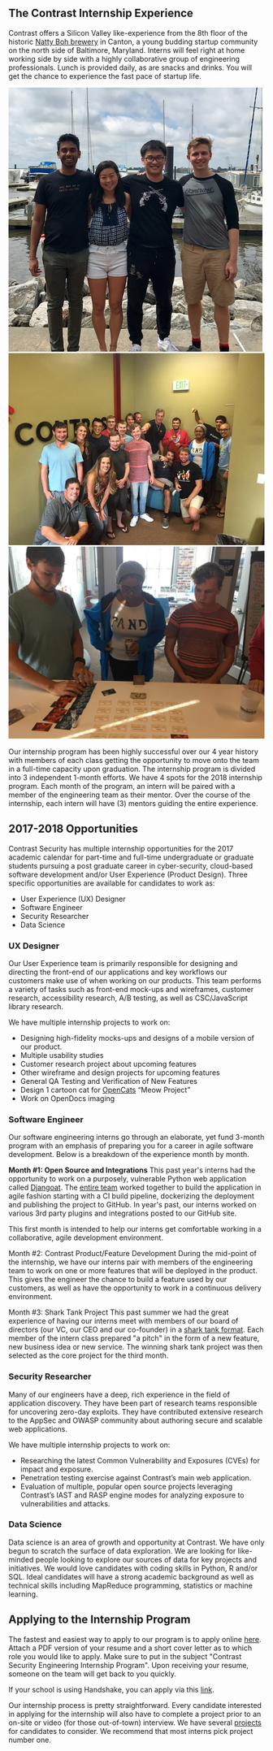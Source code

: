 ## The Contrast Internship Experience
Contrast offers a Silicon Valley like-experience from the 8th floor of the historic [Natty Boh brewery](https://stackoverflow.com/jobs/companies/contrast-security) in Canton, a young budding startup community on the north side of Baltimore, Maryland. Interns will feel right at home working side by side with a highly collaborative group of engineering professionals. Lunch is provided daily, as are snacks and drinks. You will get the chance to experience the fast pace of startup life.

<a href="2017Interns.png" title="We love to have fun as a team.">
<img src="2017Interns.png" alt="We love to have fun as a team.">
<a href="interns.jpg" title="We love to have fun as a team.">
<img src="interns.jpg" alt="We love to have fun as a team.">
</a>
</a>
<a href="interns6.jpg" title="We love to have fun as a team.">
<img src="interns6.jpg" alt="We love to have fun as a team.">
</a>


Our internship program has been highly successful over our 4 year history with members of each class getting the opportunity to move onto the team in a full-time capacity upon graduation. The internship program is divided into 3 independent 1-month efforts. We have 4 spots for the 2018 internship program. Each month of the program, an intern will be paired with a member of the engineering team as their mentor. Over the course of the internship, each intern will have (3) mentors guiding the entire experience. 

## 2017-2018 Opportunities
Contrast Security has multiple internship opportunities for the 2017 academic calendar for part-time and full-time undergraduate or graduate students pursuing a post graduate career in cyber-security, cloud-based software development and/or User Experience (Product Design). Three specific opportunities are available for candidates to work as:

* User Experience (UX) Designer
* Software Engineer
* Security Researcher
* Data Science

### UX Designer
Our User Experience team is primarily responsible for designing and directing the front-end of our applications and key workflows our customers make use of when working on our products. This team performs a variety of tasks such as front-end mock-ups and wireframes, customer research, accessibility research, A/B testing, as well as CSC/JavaScript library research.

We have multiple internship projects to work on:

* Designing high-fidelity mocks-ups and designs of a mobile version of our product.
* Multiple usability studies
* Customer research project about upcoming features
* Other wireframe and design projects for upcoming features
* General QA Testing and Verification of New Features
* Design 1 cartoon cat for [OpenCats](http://contrast-security-oss.github.io/meow/index.html) “Meow Project”
* Work on OpenDocs imaging

### Software Engineer
Our software engineering interns go through an elaborate, yet fund 3-month program with an emphasis of preparing you for a career in agile software development. Below is a breakdown of the experience month by month.

**Month #1: Open Source and Integrations**
This past year's interns had the opportunity to work on a purposely, vulnerable Python web application called [Djangoat](https://github.com/Contrast-Security-OSS/DjanGoat). The [entire team](https://github.com/Contrast-Security-OSS/DjanGoat/blob/master/docs/acknowledgements.md) worked together to build the application in agile fashion starting with a CI build pipeline, dockerizing the deployment and publishing the project to GitHub. In year's past, our interns worked on various 3rd party plugins and integrations posted to our GitHub site. 

This first month is intended to help our interns get comfortable working in a collaborative, agile development environment.

Month #2: Contrast Product/Feature Development
During the mid-point of the internship, we have our interns pair with members of the engineering team to work on one or more features that will be deployed in the product. This gives the engineer the chance to build a feature used by our customers, as well as have the opportunity to work in a continuous delivery environment.

Month #3: Shark Tank Project
This past summer we had the great experience of having our interns meet with members of our board of directors (our VC, our CEO and our co-founder) in a [shark tank format](https://twitter.com/hashtag/ContrastSharkTank?src=hash). Each member of the intern class prepared "a pitch" in the form of a new feature, new business idea or new service. The winning shark tank project was then selected as the core project for the third month.

### Security Researcher
Many of our engineers have a deep, rich experience in the field of application discovery. They have been part of research teams responsible for uncovering zero-day exploits. They have contributed extensive research to the AppSec and OWASP community about authoring secure and scalable web applications. 

We have multiple internship projects to work on:

* Researching the latest Common Vulnerability and Exposures (CVEs) for impact and exposure.
* Penetration testing exercise against Contrast’s main web application.
* Evaluation of multiple, popular open source projects leveraging Contrast’s IAST and RASP engine modes for analyzing exposure to vulnerabilities and attacks.


### Data Science
Data science is an area of growth and opportunity at Contrast. We have only begun to scratch the surface of data exploration. We are looking for like-minded people looking to explore our sources of data for key projects and initiatives. We would love candidates with coding skills in Python, R and/or SQL. Ideal candidates will have a strong academic background as well as technical skills including MapReduce programming, statistics or machine learning.

## Applying to the Internship Program
The fastest and easiest way to apply to our program is to apply online [here](https://jobs.lever.co/contrastsecurity/a8e9c897-a645-4335-935a-520db33c21b0). Attach a PDF version of your resume and a short cover letter as to which role you would like to apply. Make sure to put in the subject "Contrast Security Engineering Internship Program". Upon receiving your resume, someone on the team will get back to you quickly. 

If your school is using Handshake, you can apply via this [link](https://app.joinhandshake.com/jobs/876217).


Our internship process is pretty straightforward. Every candidate interested in applying for the internship will also have to complete a project prior to an on-site or video (for those out-of-town) interview. We have several [projects](challenges.md) for candidates to consider. We recommend that most interns pick project number one.
